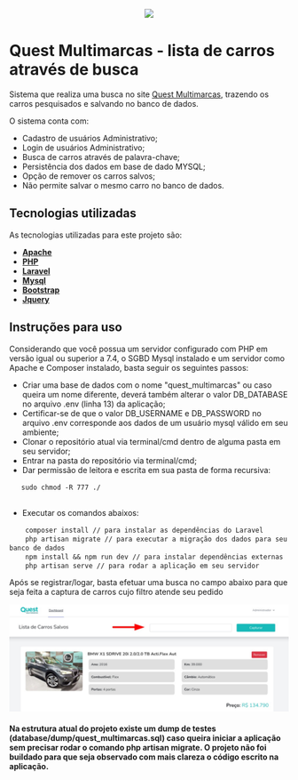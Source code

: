 <p align="center">
    <a href="https://www.questmultimarcas.com.br/estoque" target="_blank">
        <img src="https://static.autoconf.com.br/site-questmultimarcas/wp-content/uploads/2020/01/logo-quest.png" width="400">
    </a>
</p>

# Quest Multimarcas - lista de carros através de busca

Sistema que realiza uma busca no site [Quest Multimarcas](https://www.questmultimarcas.com.br), trazendo os carros pesquisados e salvando no banco de dados.

 O sistema conta com:

- Cadastro de usuários Administrativo;
- Login de usuários Administrativo;
- Busca de carros através de palavra-chave;
- Persistência dos dados em base de dado MYSQL;
- Opção de remover os carros salvos;
- Não permite salvar o mesmo carro no banco de dados.

## Tecnologias utilizadas

As tecnologias utilizadas para este projeto são:

- **[Apache](https://www.apache.org/)**
- **[PHP](https://www.php.net/)**
- **[Laravel](https://laravel.com/)**
- **[Mysql](https://www.mysql.com/)**
- **[Bootstrap](https://getbootstrap.com/)**
- **[Jquery](https://jquery.com/)**

## Instruções para uso

Considerando que você possua um servidor configurado com PHP em versão igual ou superior a 7.4, o SGBD Mysql instalado e um servidor como Apache e Composer instalado, basta seguir os seguintes passos:

- Criar uma base de dados com o nome "quest_multimarcas" ou caso queira um nome diferente, deverá também alterar o valor DB_DATABASE no arquivo .env (linha 13) da aplicação;
- Certificar-se de que o valor DB_USERNAME e DB_PASSWORD no arquivo .env corresponde aos dados de um usuário mysql válido em seu ambiente;
- Clonar o repositório atual via terminal/cmd dentro de alguma pasta em seu servidor;
- Entrar na pasta do repositório via terminal/cmd;
- Dar permissão de leitora e escrita em sua pasta de forma recursiva:

```
   sudo chmod -R 777 ./ 
   
```

- Executar os comandos abaixos:

```
    composer install // para instalar as dependências do Laravel
    php artisan migrate // para executar a migração dos dados para seu banco de dados
    npm install && npm run dev // para instalar dependências externas
    php artisan serve // para rodar a aplicação em seu servidor
```

Após se registrar/logar, basta efetuar uma busca no campo abaixo para que seja feita a captura de carros cujo filtro atende seu pedido

![](resources/images/exemplo1.jpeg) 

#### Na estrutura atual do projeto existe um dump de testes (database/dump/quest_multimarcas.sql) caso queira iniciar a aplicação sem precisar rodar o comando php artisan migrate. O projeto não foi buildado para que seja observado com mais clareza o código escrito na aplicação.